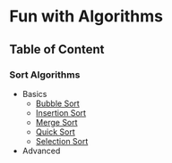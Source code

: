 # Fun with Algorithms

## Table of Content

### Sort Algorithms

* Basics
    * [Bubble Sort](/src/main/java/sort/bubble/bubble_sort.md)
    * [Insertion Sort](/src/main/java/sort/insertion/insertion_sort.md)
    * [Merge Sort](/src/main/java/sort/merge/merge_sort.md)
    * [Quick Sort](/src/main/java/sort/quick/quick_sort.md)
    * [Selection Sort](/src/main/java/sort/selection/selection_sort.md)
* Advanced